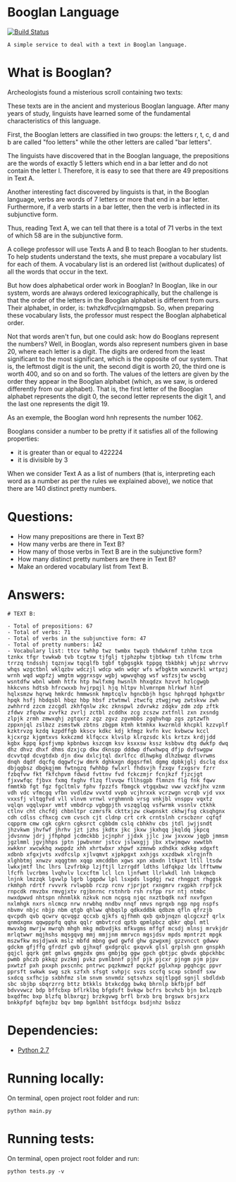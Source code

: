 # Booglan Language

[![Build Status](https://travis-ci.com/willianribeiro/booglan-language.svg?branch=master)](https://travis-ci.com/willianribeiro/booglan-language)

```
A simple service to deal with a text in Booglan language.
```

# What is Booglan?
Archeologists found a misterious scroll containing two texts:

These texts are in the ancient and mysterious Booglan language. After many years of study, linguists have learned some of the fundamental characteristics of this language.

First, the Booglan letters are classified in two groups: the letters r, t, c, d and b are called "foo letters" while the other letters are called "bar letters".

The linguists have discovered that in the Booglan language, the prepositions are the words of exactly 5 letters which end in a bar letter and do not contain the letter l. Therefore, it is easy to see that there are 49 prepositions in Text A.

Another interesting fact discovered by linguists is that, in the Booglan language, verbs are words of 7 letters or more that end in a bar letter. Furthermore, if a verb starts in a bar letter, then the verb is inflected in its subjunctive form.

Thus, reading Text A, we can tell that there is a total of 71 verbs in the text of which 58 are in the subjunctive form.

A college professor will use Texts A and B to teach Booglan to her students. To help students understand the texts, she must prepare a vocabulary list for each of them. A vocabulary list is an ordered list (without duplicates) of all the words that occur in the text.

But how does alphabetical order work in Booglan? In Booglan, like in our system, words are always ordered lexicographically, but the challenge is that the order of the letters in the Booglan alphabet is different from ours. Their alphabet, in order, is: twhzkdfvcjxlrnqmgpsb. So, when preparing these vocabulary lists, the professor must respect the Booglan alphabetical order.

Not that words aren't fun, but one could ask: how do Booglans represent the numbers? Well, in Booglan, words also represent numbers given in base 20, where each letter is a digit. The digits are ordered from the least significant to the most significant, which is the opposite of our system. That is, the leftmost digit is the unit, the second digit is worth 20, the third one is worth 400, and so on and so forth. The values of the letters are given by the order they appear in the Booglan alphabet (which, as we saw, is ordered differently from our alphabet). That is, the first letter of the Booglan alphabet represents the digit 0, the second letter represents the digit 1, and the last one represents the digit 19.

As an exemple, the Booglan word hnh represents the number 1062.

Booglans consider a number to be pretty if it satisfies all of the following properties:

- it is greater than or equal to 422224
- it is divisible by 3

When we consider Text A as a list of numbers (that is, interpreting each word as a number as per the rules we explained above), we notice that there are 140 distinct pretty numbers.


# Questions:
- How many prepositions are there in Text B?
- How many verbs are there in Text B?
- How many of those verbs in Text B are in the subjunctive form?
- How many distinct pretty numbers are there in Text B?
- Make an ordered vocabulary list from Text B.


# Answers:
```
# TEXT B:

- Total of prepositions: 67
- Total of verbs: 71
- Total of verbs in the subjunctive form: 47
- Total of pretty numbers: 142
- Vocabulary list: ttcv twhhp twz twmbx twpzb thdwkrmf tzhhm tzcm tznkx tfgr tvwkwb tvb tcgtxw tjfglj tjphzphw tjbtkwp txh tlfcmw trhm trrzq tndsshj tqznjxw tqcglfb tgbf tgbgsgkk tppgq tbkbhkj whjpz whrrvv whqs wzgctbnl wklqzbv wdczjl wdcp wdn wdqr wfs wfbgktm wxnzwrkl wrtpzj wrnh wqd wqpfzj wmgtm wggrxsgv wgbj wpwvqhqg wsf wsfzsjtw wscbg wsntdfw wbnl wbmh htfx htp hwlfxmg hwsnlh hhxqdzx hzvvt hzlcgwgb hkkcvns hdtsb hfrcwxxb hvjrpqjl hjq hltpv hlvmrnpm hlrkwf hlnf hqlxsmzw hqrwq hmkrdc hmmwsnk hmptcqlv hgncbbjh hgsc hphrqqd hphgxtbr hpqk hsfj hbdqsbl hbqz hbp hbsf ztwtmwl ztwcfq ztwgjrwg zwtskvw zwh zwhhrrd zzcm zzcgdl zkhfqnlw zkc zknspwl zdvrwkz zdqkv zdm zdp zftk zfdwv zfqvbw zvvfkz zvrlj zctbl zcddhx zcg zcszw zxtfnll zxn zxsndg zlpjk zrmh zmwxqhj zgtqxrz zgz zgvz zgvmbbs zgqhvhqp zgs zptzwfh zppxnjql zslbzz zsmstwk zbtns zbgpm ktmh ktmhkx kwzrmld khcpkl kzzvplf kzktrvzg kzdq kzpdffgb kkscv kdkc kdj kfmgz kvfn kvc kvbwcw kccl kjcxrgz kjgmtxvs kxkczmd klfqccx klvslp klrqzsdc kls krtzx krdjjdd kgbx kppq kpsfjvmp kpbnbws kszcqm ksv ksxxsw kssz ksbbvw dtg dwkfp dwq dhz dhvz dhxf dhms dzxjcp dkw dknspp dddwp dfwxhwpq dfjp dvfswgpw dcvvtqd dcvgtdxb djn dxw dxlcjtql dxrlfcc dlhwpkg dlhzbwqz dlvrwms dnqh dqdf dqcfq dqgwfcjw dmrk dghkxgn dgqsrfml dgmg dpbkjglj dsclq dsx dbjqgbsz dbgkqjmm fwtngzq fwhhbp fwlxrl fhdsvjh fzxqv fzxgsrv fzrr fzbqfvw fkt fkfchpvm fdwsd fvttnv fvd fckczmjr fcnjkzf fjzcjgt fjxvwfqc fjbvx fxmq fxghv flzq flvvqw fllhsgpb flmnzn flg fnk fqwv fmmtkb fgt fgz fgcltmlv fphv fpzzfs fbmgck vtgqxbwz vww vzckfjhx vznm vdh vdc vfmcgq vfbn vvdldzw vvxtd vvpb vcjhrxxk vcrzwgn vcrqb vjd vxx vxxsfj vltqgfvd vll vlnvm vrnwl vrghmnnb vrsg vnkjbl vnsppv vqxtz vqlqn vqqlvpxr vmtf vmbdrcp vgbgpjth vszqglqq vsfwrmk vssnlv ctkhk ctlnv cht chcfdj chbnltpr czmrsfk ckttxjzw ckwpnskt ckhwjfsg cksqhgnx cdh cdlss cfhxcg cvm cvsch cjt cldnp crt crk crntslnh crscbznr cqfqf cqpprm cmw cgk cgkrn cgksrct cgbbdm cslq cbhkhv cbs jtdl jwjjsndt jhzvkwm jhvfwf jhrhv jzt jzhs jkdtx jkc jkxw jkxhqq jkqldq jkpcq jdvsnnw jdrj jfhphpd jcdmckbb jcjnphr jjdxk jjlc jxw jxvxxw jqgb jmmsm jgzlmml jgvjhhps jptn jpwbvnmr jstcv jslwxgjj jbx xtwjmqwv xwwtbh xwkknr xwcwkhq xwppdz xhh xhrtwbxr xhpwf xzmnwb xdhdkx xdkkg xdgxft xdbnb xfgxjvts xvdfcslp xjlvqmvt xjpkpgxt xxhjgs xxzdbwk xlrqjnfh xlghbtmj xnwzv xqqgtmn xqqp xmcddbn xgws xpn xbxdn ltkpxt ltll ltsdw lwkxjmtf lhc lhrs lzvfrbkp lzjftjl lzrrgdf ldths ldfqkpz ldx lfftwmw lfcfh lvcrbms lvqhvlv lcxcftm lcl lcn ljnfwmt llrlwkdl lnh lnkqmcb lnjnk lmzzqk lgvwlp lgrb lgqpdw lpl lsxpds lsgdgj rwz rhngpzt rhggsk rkmhph rdrtf rvvvrk rvlwpbb rczp rcnv rjprjpt rxngmrv rxgpkh rrpfjck rnpcdk rmvzbx rmvgjxtv rgjbnrnc rstnhrb rsh rsfpp rsr ntj ntmbc nwxdpwvd nhtspn nhnmlkk nzkvk ncm ncgsq njqc nxztbqdk nxf nxvfgxn nxlmhgk nxrs nlcmcp nrw nrwbhq nndbv nnqf nmvs ngrqxb ngp npg nspfs nbvmv nbjc nbjp nbm qtgb qhlww qhbqslp qdkxddbk qdbzm qfln qfrzjb qvcpdh qvb qcwrv qcvqgz qccxb qjkfs qjfhmh qxb qxbjnqzn qlcgcxzf qrlx qnmdxgmx qqwpppfq qqhx qqlr qmbvtrcd qptb qpmlpbcz qbkr qbpl mtl mwvxbg mwrjw mwrqh mhgh mkg mdbvdjks mfkvgms mffgf mcsdj mlnsj mrvkjdr mrlqtwwr mqjhshs mqsgqvg mmj mmjjnm mmrvcn mgsjdsv mpds mpntrzt mpgk mszwfkw msjdjwxk mslz mbfd mbng gwd gwfd ghw gzwgxmj gzzvncct gdwwv gdckm gfjffg gfrdzf gvb gjhxqf gxdgrqlc gxqvvk glsl grplsh gnn gnspkh gqjcl gqrk gmt gmlws gmgzdx gms gmbjbg ggw gpch gbtjpc gbvdx gbpckhbc pwmb phczb pkkqz pvzkmj pvkz pvmlbnnf pjhf pjk pjcxr pjngm pjm pjpv pxwtzf pxh pxxph pxscnhc pntrwc pqzkmwzf pqckzf pglxhxp pgqhcgc ppvr pprsft swkwk swg szk szfxh sfsgt svhpjc svzs sccfq scxp scbndf sxw sxdcq sxfhcjp sxbhfmz slm snvm snvmdz sqtsvhzx sqjtlpgd sgnjl sbdldxb sbc sbjbp sbqrzrrg bttz btkkls btxkcdgg bwkq bhrnlp bkfbjpf bdf bdvvvwcz bdp bffcbxp bflrklbq bfgdsft bvkqw bcfrs bcvhcb bjn bxlzqzb bxqdfmc bxp blzfq blbxrqzj brzkgvwg brfl brxb brq brgswx brsjxrx bnkkpfpf bqfmjbz bqv bmp bgmlbht bstfdcgx bsdjnhz bsbzz
```


# Dependencies:
- [Python 2.7](https://wiki.python.org/moin/BeginnersGuide/Download)


# Running locally:

On terminal, open project root folder and run:

```
python main.py
```


# Running tests:

On terminal, open project root folder and run:

```
python tests.py -v
```

